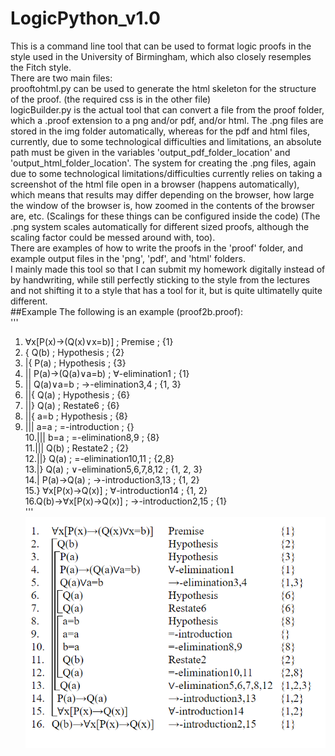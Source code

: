 # LogicPython_v1.0
This is a command line tool that can be used to format logic proofs in the style used in the University of Birmingham, which also closely resemples the Fitch style. <br>
There are two main files: <br>
prooftohtml.py can be used to generate the html skeleton for the structure of the proof. (the required css is in the other file) <br>
logicBuilder.py is the actual tool that can convert a file from the proof folder, which a .proof extension to a png and/or pdf, and/or html. The .png files are stored in the img folder automatically, whereas for the pdf and html files, currently, due to some technological difficulties and limitations, an absolute path must be given in the variables 'output_pdf_folder_location' and 'output_html_folder_location'. The system for creating the .png files, again due to some technological limitations/difficulties currently relies on taking a screenshot of the html file open in a browser (happens automatically), which means that results may differ depending on the browser, how large the window of the browser is, how zoomed in the contents of the browser are, etc. (Scalings for these things can be configured inside the code) (The .png system scales automatically for different sized proofs, although the scaling factor could be messed around with, too). <br>
There are examples of how to write the proofs in the 'proof' folder, and example output files in the 'png', 'pdf', and 'html' folders. <br>
I mainly made this tool so that I can submit my homework digitally instead of by handwriting, while still perfectly sticking to the style from the lectures and not shifting it to a style that has a tool for it, but is quite ultimatelly quite different.<br>
##Example
The following is an example (proof2b.proof):<br>
'''
1. ∀x[P(x)→(Q(x)∨x=b)] ; Premise ; {1}<br>
2. { Q(b) ; Hypothesis ; {2}<br>
3. |{ P(a) ; Hypothesis ; {3}<br>
4. || P(a)→(Q(a)∨a=b) ; ∀-elimination1 ; {1}<br>
5. || Q(a)∨a=b ; →-elimination3,4 ; {1, 3}<br>
6. ||{ Q(a) ; Hypothesis ; {6}<br>
7. ||} Q(a) ; Restate6 ; {6}<br>
8. ||{ a=b ; Hypothesis ; {8}<br>
9. ||| а=а ; =-introduction ; {}<br>
10.||| b=a ; =-elimination8,9 ; {8}<br>
11.||| Q(b) ; Restate2 ; {2}<br>
12.||} Q(a) ; =-elimination10,11 ; {2,8}<br>
13.|} Q(a) ; ∨-elimination5,6,7,8,12 ; {1, 2, 3}<br>
14.| P(a)→Q(a) ; →-introduction3,13 ; {1, 2}<br>
15.} ∀x[P(x)→Q(x)] ; ∀-introduction14 ; {1, 2}<br>
16.Q(b)→∀x[P(x)→Q(x)] ; →-introduction2,15 ; {1} <br>
'''
![Example Proof2b](img/proof2b.png?raw=true "Example .png output for a .proof input:")
